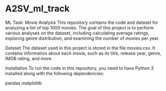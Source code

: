 # A2SV_ml_track

ML Task: Movie Analysis
This repository contains the code and dataset for analyzing a list of top 1000 movies. The goal of this project is to perform various analyses on the dataset, including calculating average ratings, exploring genre distribution, and examining the number of movies per year.

Dataset
The dataset used in this project is stored in the file movies.csv. It contains information about each movie, such as its title, release year, genre, IMDB rating, and more.

Installation
To run the code in this repository, you need to have Python 3 installed along with the following dependencies:

pandas
matplotlib
